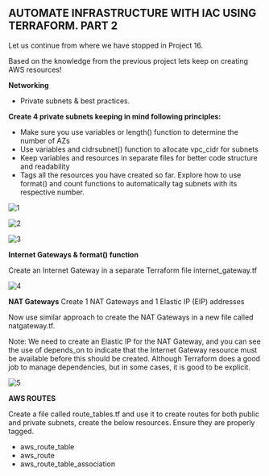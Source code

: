 ## AUTOMATE INFRASTRUCTURE WITH IAC USING TERRAFORM. PART 2


Let us continue from where we have stopped in Project 16.

Based on the knowledge from the previous project lets keep on creating AWS resources!

**Networking**

- Private subnets & best practices.

**Create 4 private subnets keeping in mind following principles:**

- Make sure you use variables or length() function to determine the number of AZs
- Use variables and cidrsubnet() function to allocate vpc_cidr for subnets
- Keep variables and resources in separate files for better code structure and readability
- Tags all the resources you have created so far. Explore how to use format() and count functions to automatically tag subnets with its respective number.


![1](https://user-images.githubusercontent.com/93729559/171413852-5054adf6-c4e9-4022-8024-6a8f3c24e241.png)

![2](https://user-images.githubusercontent.com/93729559/171413861-0d5e7101-bd7d-40d3-ab72-5aed44d38696.png)

![3](https://user-images.githubusercontent.com/93729559/171413867-e194941d-c6cd-412d-b406-af57cb6d8ea5.png)


**Internet Gateways & format() function**

Create an Internet Gateway in a separate Terraform file internet_gateway.tf

![4](https://user-images.githubusercontent.com/93729559/171414356-f6077884-ccf7-4b5b-9463-915c4073b68c.png)


**NAT Gateways**
Create 1 NAT Gateways and 1 Elastic IP (EIP) addresses

Now use similar approach to create the NAT Gateways in a new file called natgateway.tf.

Note: We need to create an Elastic IP for the NAT Gateway, and you can see the use of depends_on to indicate that the Internet Gateway resource must be available before this should be created. Although Terraform does a good job to manage dependencies, but in some cases, it is good to be explicit.


![5](https://user-images.githubusercontent.com/93729559/171417930-7b8d5711-d115-4c1b-a5b1-4ba6c465c2a5.png)



**AWS ROUTES**

Create a file called route_tables.tf and use it to create routes for both public and private subnets, create the below resources. Ensure they are properly tagged.

- aws_route_table
- aws_route
- aws_route_table_association



















